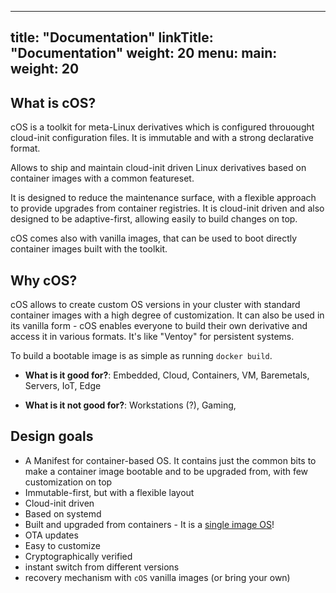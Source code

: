
---
title: "Documentation"
linkTitle: "Documentation"
weight: 20
menu:
  main:
    weight: 20
---

## What is cOS?

cOS is a toolkit for meta-Linux derivatives which is configured throuought cloud-init configuration files. It is immutable and with a strong declarative format.

Allows to ship and maintain cloud-init driven Linux derivatives based on container images with a common featureset. 

It is designed to reduce the maintenance surface, with a flexible approach to provide upgrades from container registries. It is cloud-init driven and also designed to be adaptive-first, allowing easily to build changes on top.

cOS comes also with vanilla images, that can be used to boot directly container images built with the toolkit.

## Why cOS? 

cOS allows to create custom OS versions in your cluster with standard container images with a high degree of customization. It can also be used in its vanilla form - cOS enables everyone to build their own derivative and access it in various formats. It's like "Ventoy" for persistent systems.


To build a bootable image is as simple as running `docker build`.

* **What is it good for?**: Embedded, Cloud, Containers, VM, Baremetals, Servers, IoT, Edge

* **What is it not good for?**: Workstations (?), Gaming, 

## Design goals

- A Manifest for container-based OS. It contains just the common bits to make a container image bootable and to be upgraded from, with few customization on top
- Immutable-first, but with a flexible layout
- Cloud-init driven
- Based on systemd
- Built and upgraded from containers - It is a [single image OS](https://quay.io/repository/costoolkit/releases-opensuse)!
- OTA updates
- Easy to customize
- Cryptographically verified
- instant switch from different versions
- recovery mechanism with `cOS` vanilla images (or bring your own)
